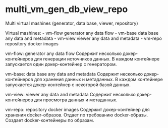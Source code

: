 # multi_vm_gen_db_view_repo
Multi virtual mashines (generator, data base, viewer, repository)

Virtual mashines:
    - vm-flow   generator any data flow
    - vm-base   data base any data and metadata
    - vm-view   viewer any data and metadata
    - vm-repo   repository docker images

vm-flow:   generator any data flow
    Cодержит несколько докер-контейнеров для генерации источников данных.
    В каждом контейнере запускается один докер-контейнер с генератором.

vm-base:   data base any data and metadata
    Cодержит несколько докер-контейнеров для хранения данных и метаданных.
    В каждом контейнере запускается докер-контейнер с некоторой базой данных.

vm-view:   viewer any data and metadata
    Cодержит несколько докер-контейнеров для просмотра данных и метаданных.

vm-repo:   repository docker images
    Cодержит докер-контейнер для хранения docker-образов.
    Отдает по требованию docker-образы.
    Создает docker-контейнеры по образам.
